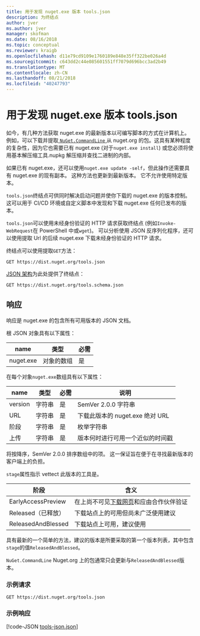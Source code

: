 ```yaml
---
title: 用于发现 nuget.exe 版本 tools.json
description: 为终结点
author: jver
ms.author: jver
manager: skofman
ms.date: 08/16/2018
ms.topic: conceptual
ms.reviewer: kraigb
ms.openlocfilehash: d11e79cd9109e1760189e848e35ff322be026a4d
ms.sourcegitcommit: c643dd2c44e085601551ff7079d696bcc3ad2b49
ms.translationtype: MT
ms.contentlocale: zh-CN
ms.lasthandoff: 08/21/2018
ms.locfileid: "40247793"
---
```

# <a name="toolsjson-for-discovering-nugetexe-versions"></a>用于发现 nuget.exe 版本 tools.json

如今，有几种方法获取 nuget.exe 的最新版本以可编写脚本的方式在计算机上。 例如，可以下载并提取[ `NuGet.CommandLine` ](https://www.nuget.org/packages/NuGet.CommandLine/)从 nuget.org 的包。这具有某种程度的复杂性，因为它也需要已有 nuget.exe (对于`nuget.exe install`) 或您必须将使用基本解压缩工具.nupkg 解压缩并查找二进制的内部。

如果已有 nuget.exe，还可以使用`nuget.exe update -self`，但此操作还需要具有 nuget.exe 的现有副本。 这种方法也更新到最新版本。 它不允许使用特定版本。

`tools.json`终结点可供同时解决启动问题并使你下载的 nuget.exe 的版本控制。 这可以用于 CI/CD 环境或自定义脚本中发现和下载 nuget.exe 任何已发布的版本。

`tools.json`可以使用未经身份验证的 HTTP 请求获取终结点 (例如`Invoke-WebRequest`在 PowerShell 中或`wget`)。 可以分析使用 JSON 反序列化程序，还可以使用提取 Url 的后续 nuget.exe 下载未经身份验证的 HTTP 请求。

终结点可以使用提取`GET`方法：

    GET https://dist.nuget.org/tools.json

[JSON 架构](http://json-schema.org/)为此处提供了终结点：

    GET https://dist.nuget.org/tools.schema.json

## <a name="response"></a>响应

响应是 nuget.exe 的包含所有可用版本的 JSON 文档。

根 JSON 对象具有以下属性：

name      | 类型             | 必需
--------- | ---------------- | --------
nuget.exe | 对象的数组 | 是

在每个对象`nuget.exe`数组具有以下属性：

name     | 类型   | 必需 | 说明
-------- | ------ | -------- | -----
version  | 字符串 | 是      | SemVer 2.0.0 字符串
URL      | 字符串 | 是      | 下载此版本的 nuget.exe 绝对 URL
阶段    | 字符串 | 是      | 枚举字符串
上传 | 字符串 | 是      | 版本何时进行可用一个近似的时间戳

将按降序，SemVer 2.0.0 排序数组中的项。 这一保证旨在便于在寻找最新版本的客户端上的负担。 

`stage`属性指示 vettect 此版本的工具是。 

阶段              | 含义
------------------ | ------
EarlyAccessPreview | 在上尚不可见[下载网页](https://www.nuget.org/downloads)和应由合作伙伴验证
Released（已释放）           | 下载站点上的可用但尚未广泛使用建议
ReleasedAndBlessed | 下载站点上可用，建议使用

具有最新的一个简单的方法，建议的版本是所要采取的第一个版本列表，其中包含`stage`的值`ReleasedAndBlessed`。

`NuGet.CommandLine` Nuget.org 上的包通常只会更新与`ReleasedAndBlessed`版本。

### <a name="sample-request"></a>示例请求

    GET https://dist.nuget.org/tools.json

### <a name="sample-response"></a>示例响应

[!code-JSON [tools-json.json](./_data/tools-json.json)]
